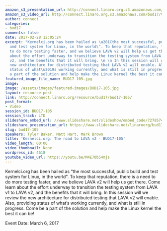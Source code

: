 ```yaml
---
amazon_s3_presentation_url: http://connect.linaro.org.s3.amazonaws.com/bud17/Presentations/BUD17-105%20-%20KernelCI-%20Road%20to%20LAVA%20v2.pdf
amazon_s3_video_url: http://connect.linaro.org.s3.amazonaws.com/bud17/Videos/Monday/BUD17-105%20The%20road%20to%20LAVA%20v2.mp4
author: connect
categories:
- bud17
comments: false
date: 2017-02-28 12:05:24
excerpt: "Kernelci.org has been hailed as \u201Cthe most successful, public build
  and test system for Linux, in the world\". To keep that reputation, there is a need
  to do more testing faster, and we believe LAVA v2 will help us get there. Come learn
  about the effort underway to transition the testing system from LAVA v1 to LAVA
  v2, and the benefits that it will bring. \n \n In this session will we review the
  new architecture for distributed testing that LAVA v2 will enable. Also, providing
  status of what\u2019s working currently, and what is still in progress. Come be
  a part of the solution and help make the Linux kernel the best it can be!"
featured_image_file_name: BUD17-105.jpg
image:
image: /assets/images/featured-images/BUD17-105.jpg
layout: resource-post
link: http://connect.linaro.org/resource/bud17/bud17-105/
post_format:
- Video
session_id: BUD17-105
session_track: LTD
slideshare_embed_url: //www.slideshare.net/slideshow/embed_code/72785749
slideshare_presentation_url: https://www.slideshare.net/linaroorg/bud17105-kernelciorg-the-road-to-lava-v2
slug: bud17-105
speakers: Tyler Baker, Matt Hart, Mark Brown
title: 'Kernelci.org: The road to LAVA v2 - BUD17-105'
video_length: 00:00
video_thumbnail: None
wordpress_id: 4618
youtube_video_url: https://youtu.be/M4E7Ob54mjs
---
```


Kernelci.org has been hailed as “the most successful, public build and test system for Linux, in the world". To keep that reputation, there is a need to do more testing faster, and we believe LAVA v2 will help us get there. Come learn about the effort underway to transition the testing system from LAVA v1 to LAVA v2, and the benefits that it will bring. In this session will we review the new architecture for distributed testing that LAVA v2 will enable. Also, providing status of what’s working currently, and what is still in progress. Come be a part of the solution and help make the Linux kernel the best it can be!

Event Date: March 6, 2017
